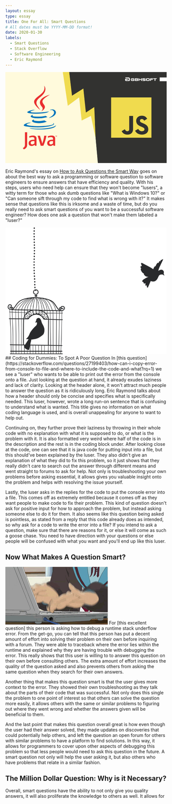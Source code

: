 ```yaml
---
layout: essay
type: essay
title: One For All: Smart Questions
# All dates must be YYYY-MM-DD format!
date: 2020-01-30
labels:
  - Smart Questions
  - Stack Overflow
  - Software Engineering
  - Eric Raymond
---
```


<img class="ui large centered image" src="../images/Java-Vs-JavaScript.jpg">

Eric Raymond's essay on [How to Ask Questions the Smart Way](http://www.catb.org/esr/faqs/smart-questions.html) goes on about the best way to ask a programming or software question to software engineers to ensure answers that have efficiency and quality. With his steps, users who need help can ensure that they won't become "lusers", a witty term for those who ask dumb questions like "What is Windows 10?" or "Can someone sift through my code to find what is wrong with it?" It makes sense that questions like this is irksome and a waste of time, but do you really need to ask smart questions of you want to be a successful software engineer? How does one ask a question that won't make them labeled a "luser?"

<img class="ui left medium floated image" src="../images/open-bird-cage.png">
## Coding for Dummies: To Spot A Poor Question
In [this question](https://stackoverflow.com/questions/27199403/how-can-i-copy-error-from-console-to-file-and-where-to-include-the-code-and-what?rq=1) we see a "luser" who wants to be able to print out the error from the console onto a file. Just looking at the question at hand, it already exudes laziness and lack of clarity. Looking at the header alone, it won't attract much people to answer the question as it is ridiculously long. Eric Raymond talks about how a header should only be concise and specifies what is specifically needed. This luser, however, wrote a long run-on sentence that is confusing to understand what is wanted. This title gives no information on what coding language is used, and is overall unappealing for anyone to want to help out.

Continuing on, they further prove their laziness by throwing in their whole code with no explanation with what it is supposed to do, or what is the problem with it. It is also formatted very weird where half of the code is in the description and the rest is in the coding block under. After looking close at the code, one can see that it is java code for putting input into a file, but this should've been explained by the luser. They also didn't give an explanation of what they did to fix this problem, so it just shows that they really didn't care to search out the answer through different means and went straight to forums to ask for help. Not only is troubleshooting your own problems before asking essential, it allows gives you valuable insight onto the problem and helps with resolving the issue yourself.

Lastly, the luser asks in the replies for the code to put the console error into a file. This comes off as extremely entitled because it comes off as they want people to make code to fix their problem. This kind of question doesn't ask for positive input for how to approach the problem, but instead asking someone else to do it for them. It also seems like this question being asked is pointless, as stated from a reply that this code already does as intended, so why ask for a code to write the error into a file? If you intend to ask a question, make sure that there are reasons for it, or else it will come as such a goose chase. You need to have direction with your questions or else people will be confused with what you want and you'll end up like this luser.

## Now What Makes A Question Smart?

<img class="ui right floated image" src="../images/type-fast.gif">
For [this excellent question] this person is asking how to debug a runtime stack underflow error. From the get-go, you can tell that this person has put a decent amount of effort into solving their problem on their own before inquiring with a forum. They were able to traceback where the error lies within the runtime and explained why they are having trouble with debugging the error. This really shows that this user is willing to to answer this question on their own before consulting others. The extra amount of effort increases the quality of the question asked and also prevents others from asking the same question when they search for their own answers. 

Another thing that makes this question smart is that the user gives more context to the error. They showed their own troubleshooting as they talk about the parts of their code that was successful. Not only does this single the problem to one point of interest so that others can solve the question more easily, it allows others with the same or similar problems to figuring out where they went wrong and whether the answers given will be beneficial to them.

And the last point that makes this question overall great is how even though the user had their answer solved, they made updates on discoveries that could potentially help others, and left the question an open forum for others with similar problems to have a platform to find solutions. In this way, it allows for programmers to cover upon other aspects of debugging this problem so that less people would need to ask this question in the future. A smart question not only will help the user asking it, but also others who have problems that relate in a similar fashion.

## The Million Dollar Question: Why is it Necessary?

Overall, smart questions have the ability to not only give you quality answers, it will also proliferate the knowledge to others as well. It allows for 




